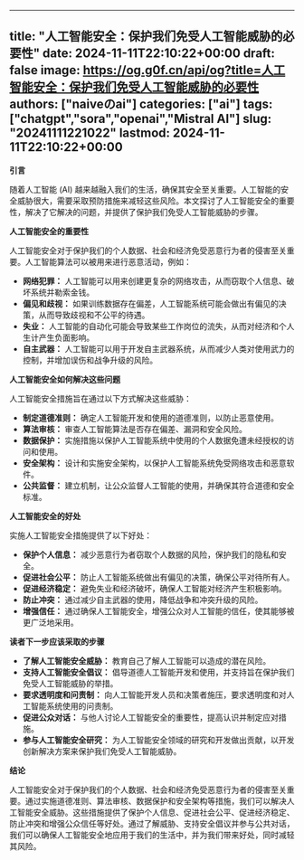 
---
title: "人工智能安全：保护我们免受人工智能威胁的必要性"
date: 2024-11-11T22:10:22+00:00
draft: false
image: https://og.g0f.cn/api/og?title=人工智能安全：保护我们免受人工智能威胁的必要性
authors: ["naiveのai"]
categories: ["ai"]
tags: ["chatgpt","sora","openai","Mistral AI"]
slug: "20241111221022"
lastmod: 2024-11-11T22:10:22+00:00
---
**引言**

随着人工智能 (AI) 越来越融入我们的生活，确保其安全至关重要。人工智能的安全威胁很大，需要采取预防措施来减轻这些风险。本文探讨了人工智能安全的重要性，解决了它解决的问题，并提供了保护我们免受人工智能威胁的步骤。

**人工智能安全的重要性**

人工智能安全对于保护我们的个人数据、社会和经济免受恶意行为者的侵害至关重要。人工智能算法可以被用来进行恶意活动，例如：

* **网络犯罪：** 人工智能可以用来创建更复杂的网络攻击，从而窃取个人信息、破坏系统并勒索金钱。
* **偏见和歧视：** 如果训练数据存在偏差，人工智能系统可能会做出有偏见的决策，从而导致歧视和不公平的待遇。
* **失业：** 人工智能的自动化可能会导致某些工作岗位的流失，从而对经济和个人生计产生负面影响。
* **自主武器：** 人工智能可以用于开发自主武器系统，从而减少人类对使用武力的控制，并增加误伤和战争升级的风险。

**人工智能安全如何解决这些问题**

人工智能安全措施旨在通过以下方式解决这些威胁：

* **制定道德准则：** 确定人工智能开发和使用的道德准则，以防止恶意使用。
* **算法审核：** 审查人工智能算法是否存在偏差、漏洞和安全风险。
* **数据保护：** 实施措施以保护人工智能系统中使用的个人数据免遭未经授权的访问和使用。
* **安全架构：** 设计和实施安全架构，以保护人工智能系统免受网络攻击和恶意软件。
* **公共监督：** 建立机制，让公众监督人工智能的使用，并确保其符合道德和安全标准。

**人工智能安全的好处**

实施人工智能安全措施提供了以下好处：

* **保护个人信息：** 减少恶意行为者窃取个人数据的风险，保护我们的隐私和安全。
* **促进社会公平：** 防止人工智能系统做出有偏见的决策，确保公平对待所有人。
* **促进经济稳定：** 避免失业和经济破坏，确保人工智能对经济产生积极影响。
* **防止冲突：** 通过减少自主武器的使用，降低战争和冲突升级的风险。
* **增强信任：** 通过确保人工智能安全，增强公众对人工智能的信任，使其能够被更广泛地采用。

**读者下一步应该采取的步骤**

* **了解人工智能安全威胁：** 教育自己了解人工智能可以造成的潜在风险。
* **支持人工智能安全倡议：** 倡导道德人工智能开发和使用，并支持旨在保护我们免受人工智能威胁的举措。
* **要求透明度和问责制：** 向人工智能开发人员和决策者施压，要求透明度和对人工智能系统使用的问责制。
* **促进公众对话：** 与他人讨论人工智能安全的重要性，提高认识并制定应对措施。
* **参与人工智能安全研究：** 为人工智能安全领域的研究和开发做出贡献，以开发创新解决方案来保护我们免受人工智能威胁。

**结论**

人工智能安全对于保护我们的个人数据、社会和经济免受恶意行为者的侵害至关重要。通过实施道德准则、算法审核、数据保护和安全架构等措施，我们可以解决人工智能安全威胁。这些措施提供了保护个人信息、促进社会公平、促进经济稳定、防止冲突和增强公众信任等好处。通过了解威胁、支持安全倡议并参与公共对话，我们可以确保人工智能安全地应用于我们的生活中，并为我们带来好处，同时减轻其风险。